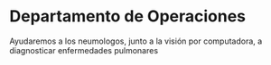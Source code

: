 # Departamento de Operaciones
 Ayudaremos a los neumologos, junto a la visión por computadora, a diagnosticar enfermedades pulmonares
